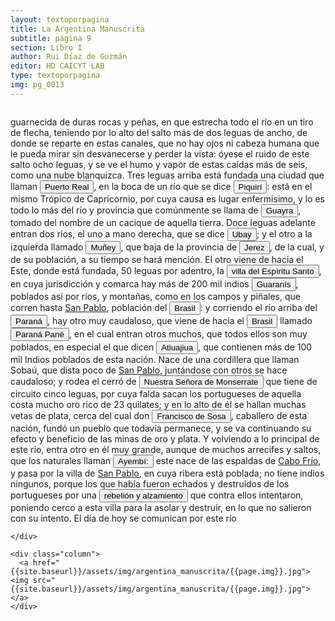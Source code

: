 ```yaml
---
layout: textoporpagina
title: La Argentina Manuscrita
subtitle: página 9
section: Libro I
author: Rui Díaz de Guzmán
editor: HD CAICYT LAB
type: textoporpagina
img: pg_0013
---
```


<div class="row">
    <div class="column">

guarnecida  de duras rocas y peñas, en que estrecha todo el río en un tiro de flecha, teniendo por lo alto del salto más de dos leguas de ancho, de donde se reparte en estas canales, que no hay ojos ni cabeza humana que le pueda mirar sin desvanecerse y perder la vista: óyese el ruido de este salto ocho leguas, y se ve el humo y vapor de estas caídas más de seis, como una nube blanquizca. Tres leguas arriba está fundada una ciudad que llaman <a href="https://recogito.pelagios.org/document/wzqxhk0h3vpikm/part/1/edit#58c3f39f-eb9b-4727-8ed6-bd008227ab17" target="_blank"><button class="balloon" data-balloon-pos="up" data-balloon-length="large" data-balloon="Refiere a la ciudad Real del Guayrá, asentamiento español fundado desde Asunción en 1557 sobre la confluencia del Río Paraná y del Piquirí en la provincia del Guayrá.">Puerto Real</button></a>, en la boca de un río que se dice <button class="balloon" data-balloon-pos="up" data-balloon-length="large" data-balloon="Es el río del mismo nombre en la actualidad.">Piquirí</button>: está en el mismo Trópico de Capricornio, por cuya causa es lugar enfermísimo, y lo es todo lo más del río y provincia que comúnmente se llama de <a href="https://recogito.pelagios.org/document/wzqxhk0h3vpikm/part/1/edit#ad22a97b-537d-44f4-bfc0-db847ad27373" target="_blank"><button class="balloon" data-balloon-pos="up" data-balloon-length="large" data-balloon="Amplia región comprendida dentro de la Gobernación del Río de la Plata y el océano Atlántico, en el actual territorio brasileño. Fue colonizada desde Asunción del Paraguay, pero las constantes incursiones de los bandeirantes portugueses frenaron su expansión.">Guayra</button></a>, tomado del nombre de un cacique de aquella tierra. Doce leguas adelante entran dos ríos, el uno a mano derecha, que se dice <button class="balloon" data-balloon-pos="up" data-balloon-length="large" data-balloon="Actual río Ivaí del estado brasileño de Paraná.">Ubay</button>; y el otro a la izquierda llamado <button class="balloon" data-balloon-pos="up" data-balloon-length="large" data-balloon="Probablemente río Amambaí.">Muñey</button>, que baja de la provincia de <a href="https://recogito.pelagios.org/document/wzqxhk0h3vpikm/part/1/edit#13dd0aa5-bc45-47dc-af5c-41e4173f41c2" target="_blank"><button class="balloon" data-balloon-pos="up" data-balloon-length="large" data-balloon="Territorios al norte del Río Paraguay, y organizados en torno a la ciudad de Santiago de Jerez (1593-1632) fundada en la confluencia de los ríos Miranda (Mbotetey o Ipaneme) y el Aquidauana. Dependían políticamente de Asunción.. Se refiere a Santiago de Jerez (1593) fundada en la confluencia de los ríos Miranda y Aquidauana.">Jerez</button></a>, de la cual, y de su población, a su tiempo se hará mención. El otro viene de hacia el Este, donde está fundada, 50 leguas por adentro, la <a href="https://recogito.pelagios.org/document/wzqxhk0h3vpikm/part/1/edit#39e4c83e-b0a6-4b2d-a74e-390b54cfb6d3" target="_blank"><button class="balloon" data-balloon-pos="up" data-balloon-length="large" data-balloon="Es la ciudad de Villa Rica del Espíritu Santo, fundada por Ruy Díaz Melgarejo (padre de Ruy Díaz) en 1570 en la región del Guayrá en lo que hoy constituye territorio del estado brasileño de Paraná.">villa del Espíritu Santo</button></a>, en cuya jurisdicción y comarca hay más de 200 mil indios <button class="balloon" data-balloon-pos="up" data-balloon-length="large" data-balloon="Refiere a los guaraníes o avá, según su autodenominación (que significa &quot;ser humano&quot;), se extendían, divididos en distintas parcialidades, entre la costa brasileña y los contrafuertes andinos, teniendo además asentamientos en las islasdel Río Paraná y del delta del Río de la Plata. Cultivadores selvícolas, producían regulamente excedentes agrícolas que serían indispensables para el avance de la conquista española en el región.">Guaranís</button>, poblados así por ríos, y montañas, como en los campos y piñales, que corren hasta <a href="https://recogito.pelagios.org/document/wzqxhk0h3vpikm/part/1/edit#8138e05d-7f6d-4b18-b0a1-6a8b4b488ece" target="_blank">San Pablo</a>, población del <a href="https://recogito.pelagios.org/document/wzqxhk0h3vpikm/part/1/edit#c837c590-1cf3-41b1-a026-97173adc6077" target="_blank"><button class="balloon" data-balloon-pos="up" data-balloon-length="large" data-balloon="La costa de lo que hoy es territorio brasileño fue el primer punto al que llegaron los europeos en América del Sur. La primera expedición que exploró la región fue un desprendimiento de la flota portuguesa que Vasco da Gama (1460-1524) llevaba hacia Oriente. Las naves dirigidas por Pedro Álvarez de Cabral (1467-1520) se alejaron excesivamente de la costa de África y terminaron en el extremo sur de actual territorio del Estado de Bahía, en que el permanecieron entre abril y mayo del año 1500.">Brasil</button></a>: y corriendo el río arriba del <a href="https://recogito.pelagios.org/document/wzqxhk0h3vpikm/part/1/edit#cf98fec4-3fb1-4c81-b791-686a002492db" target="_blank"><button class="balloon" data-balloon-pos="up" data-balloon-length="large" data-balloon="Se refiere al Río Paraná.">Paraná</button></a>, hay otro muy caudaloso, que viene de hacia el <a href="https://recogito.pelagios.org/document/wzqxhk0h3vpikm/part/1/edit#cdbe876c-5b7c-4c1c-8617-3e6180f0afd7" target="_blank"><button class="balloon" data-balloon-pos="up" data-balloon-length="large" data-balloon="La costa de lo que hoy es territorio brasileño fue el primer punto al que llegaron los europeos en América del Sur. La primera expedición que exploró la región fue un desprendimiento de la flota portuguesa que Vasco da Gama (1460-1524) llevaba hacia Oriente. Las naves dirigidas por Pedro Álvarez de Cabral (1467-1520) se alejaron excesivamente de la costa de África y terminaron en el extremo sur de actual territorio del Estado de Bahía, en que el permanecieron entre abril y mayo del año 1500.">Brasil</button></a> llamado <button class="balloon" data-balloon-pos="up" data-balloon-length="large" data-balloon="Río Paranapanema">Paraná Pané</button>, en el cual entran otros muchos, que todos ellos son muy poblados, en especial el que dicen <button class="balloon" data-balloon-pos="up" data-balloon-length="large" data-balloon="Atibajiba. Río que sale de una cordillera, poco distante de San Pablo; rodea el cerro de Nuestra Señora de Monserrate. Sus orillas están pobladas de indios guaranís. Corre cerca del Iguazú, entra en el Paranapané; es muy caudaloso; con muchos arrecifes y saltos, y poblado de multitud de indios.">Atiuajiua</button>, que contienen más de 100 mil Indios poblados de esta nación. Nace de una cordillera que llaman Sobaú, que dista poco de <a href="https://recogito.pelagios.org/document/wzqxhk0h3vpikm/part/1/edit#dc647cef-970a-4763-a988-6f50aa17f78c" target="_blank">San Pablo</a>, juntándose con otros se hace caudaloso; y rodea el cerró de <a href="https://recogito.pelagios.org/document/wzqxhk0h3vpikm/part/1/edit#89effcf7-3c2c-47dd-9d94-de42644648cd" target="_blank"><button class="balloon" data-balloon-pos="up" data-balloon-length="large" data-balloon="Probablemente se refiera Monte Serrat en la ciudad de Santos (estado brasileño de Sao Paulo), en cuya cima hay un santuario dedicado a la Virgen de Montserrat.">Nuestra Señora de Monserrate</button></a> que tiene de circuito cinco leguas, por cuya falda sacan los portugueses de aquella costa mucho oro rico de 23 quilates; y en lo alto de él se hallan muchas vetas de plata, cerca del cual don <button class="balloon" data-balloon-pos="up" data-balloon-length="large" data-balloon="Francisco de Sousa (1540-1611) fue un fidalgo portugués y sépimo gobernador de Brasil.">Francisco de Sosa</button>, caballero de esta nación, fundó un pueblo que todavía permanece, y se va continuando su efecto y beneficio de las minas de oro y plata. Y volviendo a lo principal de este río, entra otro en él muy grande, aunque de muchos arrecifes y saltos, que los naturales llaman <button class="balloon" data-balloon-pos="up" data-balloon-length="large" data-balloon="Actual Río Tieté que nace cerca de Campihas (Sao Paulo)">Ayembí:</button> este nace de las espaldas de <a href="https://recogito.pelagios.org/document/wzqxhk0h3vpikm/part/1/edit#f9e06170-dda8-4024-bcc3-c00a7155e6c8" target="_blank">Cabo Frío</a>, y pasa por la villa de <a href="https://recogito.pelagios.org/document/wzqxhk0h3vpikm/part/1/edit#57452c32-0ad9-4dbf-98b1-5a8a167d6a50" target="_blank">San Pablo</a>, en cuya ribera está poblada; no tiene indios ningunos, porque los que había fueron echados y destruidos de los portugueses por una <button class="balloon" data-balloon-pos="up" data-balloon-length="large" data-balloon="Se refiere al ciclo de revueltas englobadas bajo en nombre de la guerra contra los Tamoios, una parcialidad tupí que se levantó contra los portugueses durante varias décadas a partir de la segunda mitad del siglo XVI.">rebelión y alzamiento</button> que contra ellos intentaron, poniendo cerco a esta villa para la asolar y destruir, en lo que no salieron con su intento. El día de hoy se comunican por este río

    </div>

    <div class="column">
      <a href="{{site.baseurl}}/assets/img/argentina_manuscrita/{{page.img}}.jpg"><img src="{{site.baseurl}}/assets/img/argentina_manuscrita/{{page.img}}.jpg"></a>
    </div>
</div>